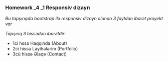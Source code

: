 ### Homework _4 _1 Responsiv dizayn


*Bu tapşırıqda bootstrap ilə responsiv dizayn olunan 3 fayldan ibarət proyekt var*

*Tapşırıq 3 hissədən ibarətdir:*

- 1ci hssə Haqqında (About)
- 2ci hissə Layihələrim (Portfolio)
- 3cü hissə Əlaqə (Contact)

